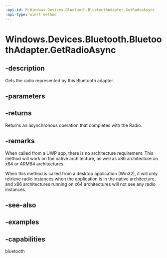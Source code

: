 ```yaml
---
-api-id: M:Windows.Devices.Bluetooth.BluetoothAdapter.GetRadioAsync
-api-type: winrt method
---
```


<!-- Method syntax.
public IAsyncOperation<Radio> BluetoothAdapter.GetRadioAsync()
-->

# Windows.Devices.Bluetooth.BluetoothAdapter.GetRadioAsync

## -description
Gets the radio represented by this Bluetooth adapter.

## -parameters

## -returns
Returns an asynchronous operation that completes with the Radio.

## -remarks
When called from a UWP app, there is no architecture requirement. This method will work on the native architecture, as well as x86 architecture on x64 or ARM64 architectures.

When this method is called from a desktop application (Win32), it will only retrieve radio instances when the application is in the native architecture, and x86 architectures running on x64 architectures will not see any radio instances.

## -see-also

## -examples

## -capabilities
bluetooth
